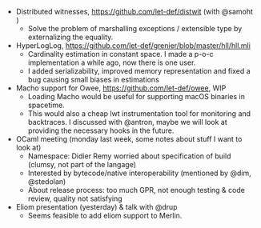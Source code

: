 * Distributed witnesses, https://github.com/let-def/distwit (with @samoht )
  - Solve the problem of marshalling exceptions / extensible type by externalizing the equality.
* HyperLogLog, https://github.com/let-def/grenier/blob/master/hll/hll.mli
  - Cardinality estimation in constant space. I made a p-o-c implementation a while ago, now there is one user.
  - I added serializability, improved memory representation and fixed a bug causing small biases in estimations
* Macho support for Owee, https://github.com/let-def/owee, WIP
  - Loading Macho would be useful for supporting macOS binaries in spacetime.
  - This would also a cheap lwt instrumentation tool for monitoring and backtraces. I discussed with @antron, maybe we will look at providing the necessary hooks in the future.
* OCaml meeting (monday last week, some notes about stuff I want to look at)
  - Namespace: Didier Remy worried about specification of build (clumsy, not part of the langage)
  - Interested by bytecode/native interoperability (mentioned by @dim, @stedolan)
  - About release process: too much GPR, not enough testing & code review, quality not satisfying
* Eliom presentation (yesterday) & talk with @drup
  - Seems feasible to add eliom support to Merlin.


